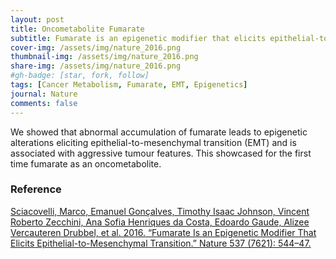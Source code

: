 ```yaml
---
layout: post
title: Oncometabolite Fumarate
subtitle: Fumarate is an epigenetic modifier that elicits epithelial-to-mesenchymal transition
cover-img: /assets/img/nature_2016.png
thumbnail-img: /assets/img/nature_2016.png
share-img: /assets/img/nature_2016.png
#gh-badge: [star, fork, follow]
tags: [Cancer Metabolism, Fumarate, EMT, Epigenetics]
journal: Nature
comments: false
---
```


We showed that abnormal accumulation of fumarate leads to epigenetic alterations eliciting epithelial-to-mesenchymal transition (EMT) and is associated with aggressive tumour features. This showcased for the first time fumarate as an oncometabolite.


### Reference
[Sciacovelli, Marco, Emanuel Gonçalves, Timothy Isaac Johnson, Vincent Roberto Zecchini, Ana Sofia Henriques da Costa, Edoardo Gaude, Alizee Vercauteren Drubbel, et al. 2016. “Fumarate Is an Epigenetic Modifier That Elicits Epithelial-to-Mesenchymal Transition.” Nature 537 (7621): 544–47.](https://doi.org/10.1038/nature19353)
